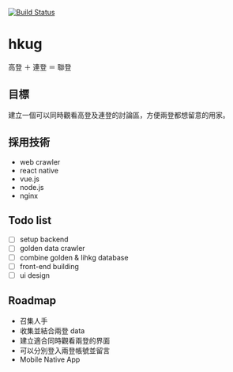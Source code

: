 [![Build Status](https://travis-ci.org/hkgos/hkug.svg?branch=master)](https://travis-ci.org/hkgos/hkug)
# hkug
高登 ＋ 連登 ＝ 聯登

## 目標
建立一個可以同時觀看高登及連登的討論區，方便兩登都想留意的用家。

## 採用技術
* web crawler
* react native
* vue.js
* node.js
* nginx

## Todo list
* [ ] setup backend
* [ ] golden data crawler
* [ ] combine golden & lihkg database
* [ ] front-end building
* [ ] ui design

## Roadmap
- 召集人手
- 收集並結合兩登 data
- 建立適合同時觀看兩登的界面
- 可以分別登入兩登帳號並留言
- Mobile Native App
